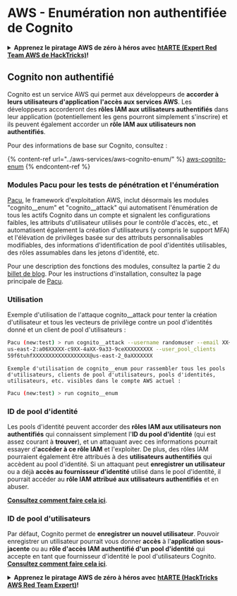 # AWS - Enumération non authentifiée de Cognito

<details>

<summary><strong>Apprenez le piratage AWS de zéro à héros avec</strong> <a href="https://training.hacktricks.xyz/courses/arte"><strong>htARTE (Expert Red Team AWS de HackTricks)</strong></a><strong>!</strong></summary>

Autres façons de soutenir HackTricks:

* Si vous souhaitez voir votre **entreprise annoncée dans HackTricks** ou **télécharger HackTricks en PDF**, consultez les [**PLANS D'ABONNEMENT**](https://github.com/sponsors/carlospolop)!
* Obtenez le [**swag officiel PEASS & HackTricks**](https://peass.creator-spring.com)
* Découvrez [**La famille PEASS**](https://opensea.io/collection/the-peass-family), notre collection exclusive de [**NFTs**](https://opensea.io/collection/the-peass-family)
* **Rejoignez le** 💬 [**groupe Discord**](https://discord.gg/hRep4RUj7f) ou le [**groupe Telegram**](https://t.me/peass) ou **suivez-nous** sur **Twitter** 🐦 [**@hacktricks_live**](https://twitter.com/hacktricks_live)**.**
* **Partagez vos astuces de piratage en soumettant des PR aux** [**HackTricks**](https://github.com/carlospolop/hacktricks) et [**HackTricks Cloud**](https://github.com/carlospolop/hacktricks-cloud) dépôts GitHub.

</details>

## Cognito non authentifié

Cognito est un service AWS qui permet aux développeurs de **accorder à leurs utilisateurs d'application l'accès aux services AWS**. Les développeurs accorderont des **rôles IAM aux utilisateurs authentifiés** dans leur application (potentiellement les gens pourront simplement s'inscrire) et ils peuvent également accorder un **rôle IAM aux utilisateurs non authentifiés**.

Pour des informations de base sur Cognito, consultez :

{% content-ref url="../aws-services/aws-cognito-enum/" %}
[aws-cognito-enum](../aws-services/aws-cognito-enum/)
{% endcontent-ref %}

### Modules Pacu pour les tests de pénétration et l'énumération

[Pacu](https://github.com/RhinoSecurityLabs/pacu), le framework d'exploitation AWS, inclut désormais les modules "cognito__enum" et "cognito__attack" qui automatisent l'énumération de tous les actifs Cognito dans un compte et signalent les configurations faibles, les attributs d'utilisateur utilisés pour le contrôle d'accès, etc., et automatisent également la création d'utilisateurs (y compris le support MFA) et l'élévation de privilèges basée sur des attributs personnalisables modifiables, des informations d'identification de pool d'identités utilisables, des rôles assumables dans les jetons d'identité, etc.

Pour une description des fonctions des modules, consultez la partie 2 du [billet de blog](https://rhinosecuritylabs.com/aws/attacking-aws-cognito-with-pacu-p2). Pour les instructions d'installation, consultez la page principale de [Pacu](https://github.com/RhinoSecurityLabs/pacu).

### Utilisation

Exemple d'utilisation de l'attaque cognito__attack pour tenter la création d'utilisateur et tous les vecteurs de privilège contre un pool d'identités donné et un client de pool d'utilisateurs :
```bash
Pacu (new:test) > run cognito__attack --username randomuser --email XX+sdfs2@gmail.com --identity_pools
us-east-2:a06XXXXX-c9XX-4aXX-9a33-9ceXXXXXXXXX --user_pool_clients
59f6tuhfXXXXXXXXXXXXXXXXXX@us-east-2_0aXXXXXXX
```
```plaintext
Exemple d'utilisation de cognito__enum pour rassembler tous les pools d'utilisateurs, clients de pool d'utilisateurs, pools d'identités, utilisateurs, etc. visibles dans le compte AWS actuel :
```
```bash
Pacu (new:test) > run cognito__enum
```
### ID de pool d'identité

Les pools d'identité peuvent accorder des **rôles IAM aux utilisateurs non authentifiés** qui connaissent simplement l'**ID du pool d'identité** (qui est assez courant à **trouver**), et un attaquant avec ces informations pourrait essayer d'**accéder à ce rôle IAM** et l'exploiter. De plus, des rôles IAM pourraient également être attribués à des **utilisateurs authentifiés** qui accèdent au pool d'identité. Si un attaquant peut **enregistrer un utilisateur** ou a déjà **accès au fournisseur d'identité** utilisé dans le pool d'identité, il pourrait accéder au **rôle IAM attribué aux utilisateurs authentifiés** et en abuser.

[**Consultez comment faire cela ici**](../aws-services/aws-cognito-enum/cognito-identity-pools.md).

### ID de pool d'utilisateurs

Par défaut, Cognito permet de **enregistrer un nouvel utilisateur**. Pouvoir enregistrer un utilisateur pourrait vous donner **accès** à l'**application sous-jacente** ou au **rôle d'accès IAM authentifié d'un pool d'identité** qui accepte en tant que fournisseur d'identité le pool d'utilisateurs Cognito. [**Consultez comment faire cela ici**](../aws-services/aws-cognito-enum/cognito-user-pools.md#registration).

<details>

<summary><strong>Apprenez le piratage AWS de zéro à héros avec</strong> <a href="https://training.hacktricks.xyz/courses/arte"><strong>htARTE (HackTricks AWS Red Team Expert)</strong></a><strong>!</strong></summary>

Autres façons de soutenir HackTricks:

* Si vous souhaitez voir votre **entreprise annoncée dans HackTricks** ou **télécharger HackTricks en PDF**, consultez les [**PLANS D'ABONNEMENT**](https://github.com/sponsors/carlospolop)!
* Obtenez le [**swag officiel PEASS & HackTricks**](https://peass.creator-spring.com)
* Découvrez [**La famille PEASS**](https://opensea.io/collection/the-peass-family), notre collection exclusive de [**NFTs**](https://opensea.io/collection/the-peass-family)
* **Rejoignez le** 💬 [**groupe Discord**](https://discord.gg/hRep4RUj7f) ou le [**groupe Telegram**](https://t.me/peass) ou **suivez** nous sur **Twitter** 🐦 [**@hacktricks_live**](https://twitter.com/hacktricks_live)**.**
* **Partagez vos astuces de piratage en soumettant des PR aux** [**HackTricks**](https://github.com/carlospolop/hacktricks) et [**HackTricks Cloud**](https://github.com/carlospolop/hacktricks-cloud) github repos.

</details>
